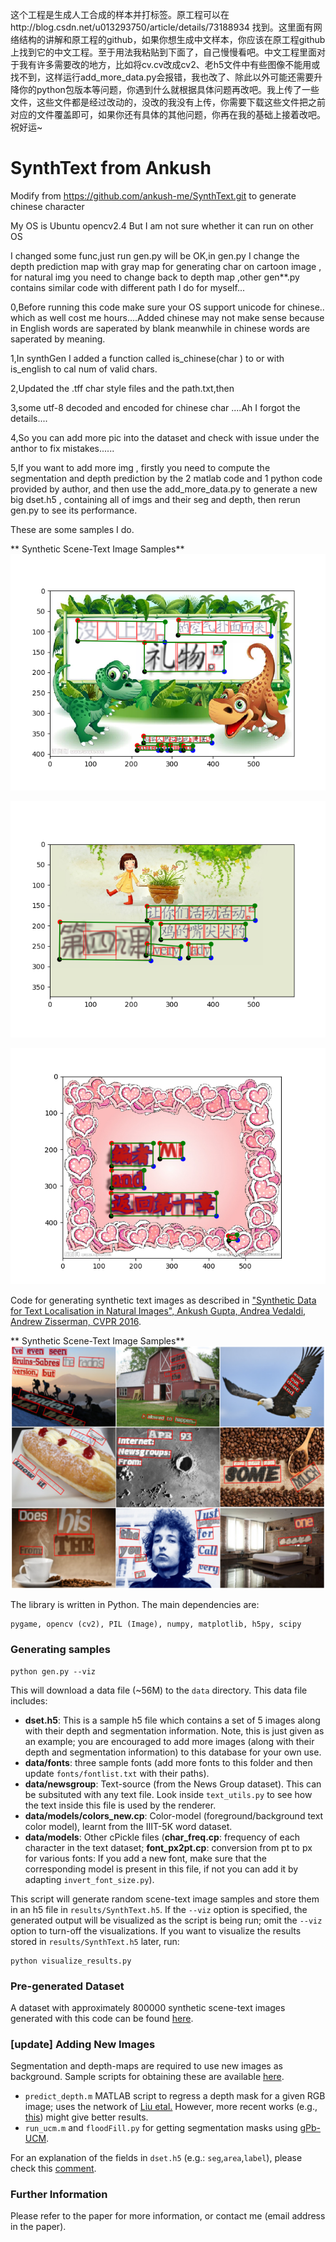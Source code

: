   这个工程是生成人工合成的样本并打标签。原工程可以在http://blog.csdn.net/u013293750/article/details/73188934 找到。这里面有网络结构的讲解和原工程的github，如果你想生成中文样本，你应该在原工程github上找到它的中文工程。至于用法我粘贴到下面了，自己慢慢看吧。中文工程里面对于我有许多需要改的地方，比如将cv.cv改成cv2、老h5文件中有些图像不能用或找不到，这样运行add_more_data.py会报错，我也改了、除此以外可能还需要升降你的python包版本等问题，你遇到什么就根据具体问题再改吧。我上传了一些文件，这些文件都是经过改动的，没改的我没有上传，你需要下载这些文件把之前对应的文件覆盖即可，如果你还有具体的其他问题，你再在我的基础上接着改吧。祝好运~



# SynthText from Ankush

Modify from https://github.com/ankush-me/SynthText.git to generate chinese character 

My OS is Ubuntu opencv2.4 But I am not sure whether it can run on other OS

I changed some func,just run gen.py will be OK,in gen.py I change the depth prediction map with gray map for generating char on cartoon image , for natural img you need to change back to depth map ,other gen**.py contains similar code with different path I do for myself...

0,Before running this code make sure your OS support unicode for chinese.. which as well cost me hours....Added chinese may not make sense because in English words are saperated by blank meanwhile in chinese words are saperated by meaning. 

1,In synthGen I added a function called is_chinese(char ) to or with is_english to cal num of valid chars.

2,Updated the .tff char style files and the path.txt,then 

3,some utf-8 decoded and encoded for chinese char ....Ah I forgot the details....

4,So you can add more pic into the dataset and check with issue under the anthor to fix mistakes......

5,If you want to add more img , firstly you need to compute the segmentation and depth prediction by the 2 matlab code and 1 python code provided by author, and then use the add_more_data.py to generate a new big dset.h5 , containing all of imgs and their seg and depth, then rerun gen.py to see its performance.

These are some samples I do.

** Synthetic Scene-Text Image Samples**
![Synthetic Scene-Text Samples](Figure_1-1.png "Synthetic Samples")

![Synthetic Scene-Text Samples](Figure_1-2.png "Synthetic Samples")

![Synthetic Scene-Text Samples](Figure_1.png "Synthetic Samples")

Code for generating synthetic text images as described in ["Synthetic Data for Text Localisation in Natural Images", Ankush Gupta, Andrea Vedaldi, Andrew Zisserman, CVPR 2016](http://www.robots.ox.ac.uk/~vgg/data/scenetext/).


** Synthetic Scene-Text Image Samples**
![Synthetic Scene-Text Samples](samples.png "Synthetic Samples")

The library is written in Python. The main dependencies are:

```
pygame, opencv (cv2), PIL (Image), numpy, matplotlib, h5py, scipy
```

### Generating samples

```
python gen.py --viz
```

This will download a data file (~56M) to the `data` directory. This data file includes:

  - **dset.h5**: This is a sample h5 file which contains a set of 5 images along with their depth and segmentation information. Note, this is just given as an example; you are encouraged to add more images (along with their depth and segmentation information) to this database for your own use.
  - **data/fonts**: three sample fonts (add more fonts to this folder and then update `fonts/fontlist.txt` with their paths).
  - **data/newsgroup**: Text-source (from the News Group dataset). This can be subsituted with any text file. Look inside `text_utils.py` to see how the text inside this file is used by the renderer.
  - **data/models/colors_new.cp**: Color-model (foreground/background text color model), learnt from the IIIT-5K word dataset.
  - **data/models**: Other cPickle files (**char\_freq.cp**: frequency of each character in the text dataset; **font\_px2pt.cp**: conversion from pt to px for various fonts: If you add a new font, make sure that the corresponding model is present in this file, if not you can add it by adapting `invert_font_size.py`).

This script will generate random scene-text image samples and store them in an h5 file in `results/SynthText.h5`. If the `--viz` option is specified, the generated output will be visualized as the script is being run; omit the `--viz` option to turn-off the visualizations. If you want to visualize the results stored in  `results/SynthText.h5` later, run:

```
python visualize_results.py
```
### Pre-generated Dataset
A dataset with approximately 800000 synthetic scene-text images generated with this code can be found [here](http://www.robots.ox.ac.uk/~vgg/data/scenetext/).

### [update] Adding New Images
Segmentation and depth-maps are required to use new images as background. Sample scripts for obtaining these are available [here](https://github.com/ankush-me/SynthText/tree/master/prep_scripts).

* `predict_depth.m` MATLAB script to regress a depth mask for a given RGB image; uses the network of [Liu etal.](https://bitbucket.org/fayao/dcnf-fcsp/) However, more recent works (e.g., [this](https://github.com/iro-cp/FCRN-DepthPrediction)) might give better results.
* `run_ucm.m` and `floodFill.py` for getting segmentation masks using [gPb-UCM](https://github.com/jponttuset/mcg).

For an explanation of the fields in `dset.h5` (e.g.: `seg`,`area`,`label`), please check this [comment](https://github.com/ankush-me/SynthText/issues/5#issuecomment-274490044).

### Further Information
Please refer to the paper for more information, or contact me (email address in the paper).

